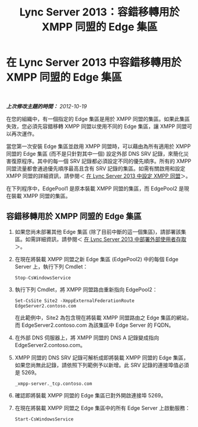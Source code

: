 ﻿---
title: Lync Server 2013：容錯移轉用於 XMPP 同盟的 Edge 集區
TOCTitle: 容錯移轉用於 XMPP 同盟的 Edge 集區
ms:assetid: 587e7829-a26b-46f8-8aad-b78a7b325b55
ms:mtpsurl: https://technet.microsoft.com/zh-tw/library/JJ688065(v=OCS.15)
ms:contentKeyID: 49890079
ms.date: 08/10/2015
mtps_version: v=OCS.15
ms.translationtype: HT
---

# 在 Lync Server 2013 中容錯移轉用於 XMPP 同盟的 Edge 集區

 

_**上次修改主題的時間：** 2012-10-19_

在您的組織中，有一個指定的 Edge 集區是用於 XMPP 同盟的集區。如果此集區失效，您必須先容錯移轉 XMPP 同盟以使用不同的 Edge 集區，讓 XMPP 同盟可以再次運作。

當您第一次安裝 Edge 集區並啟用 XMPP 同盟時，可以藉由為所有適用於 XMPP 同盟的 Edge 集區 (而不是只針對其中一個) 設定外部 DNS SRV 記錄，來簡化災害復原程序。其中的每一個 SRV 記錄都必須設定不同的優先順序。所有的 XMPP 同盟流量都會通過優先順序最高且含有 SRV 記錄的集區。如需有關啟用和設定 XMPP 同盟的詳細資訊，請參閱＜ [在 Lync Server 2013 中設定 XMPP 同盟](lync-server-2013-setting-up-xmpp-federation.md)＞。

在下列程序中，EdgePool1 是原本裝載 XMPP 同盟的集區，而 EdgePool2 是現在裝載 XMPP 同盟的集區。

## 容錯移轉用於 XMPP 同盟的 Edge 集區

1.  如果您尚未部署其他 Edge 集區 (除了目前中斷的這一個集區)，請部署該集區。如需詳細資訊，請參閱＜ [在 Lync Server 2013 中部署外部使用者存取](lync-server-2013-deploying-external-user-access.md)＞。

2.  在現在將裝載 XMPP 同盟之新 Edge 集區 (EdgePool2) 中的每個 Edge Server 上，執行下列 Cmdlet：
    
        Stop-CsWindowsService

3.  執行下列 Cmdlet，將 XMPP 同盟路由重新指向 EdgePool2：
    
        Set-CsSite Site2 -XmppExternalFederationRoute EdgeServer2.contoso.com
    
    在此範例中，Site2 為包含現在將裝載 XMPP 同盟路由之 Edge 集區的網站，而 EdgeServer2.contoso.com 為該集區中 Edge Server 的 FQDN。

4.  在外部 DNS 伺服器上，將 XMPP 同盟的 DNS A 記錄變成指向 EdgeServer2.contoso.com。

5.  XMPP 同盟的 DNS SRV 記錄可解析成即將裝載 XMPP 同盟的 Edge 集區，如果您尚無此記錄，請依照下列範例予以新增。此 SRV 記錄的連接埠值必須是 5269。
    
        _xmpp-server._tcp.contoso.com

6.  確認即將裝載 XMPP 同盟的 Edge 集區已對外開啟連接埠 5269。

7.  在現在將裝載 XMPP 同盟之 Edge 集區中的所有 Edge Server 上啟動服務：
    
        Start-CsWindowsService

